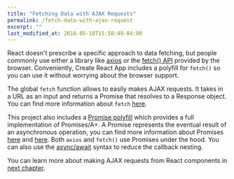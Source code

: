 ```yaml
---
title: "Fetching Data with AJAX Requests"
permalink: /fetch-data-with-ajax-request
excerpt: ""
last_modified_at: 2018-05-18T15:58:49-04:00
---
```


React doesn't prescribe a specific approach to data fetching, but people commonly use either a library like [axios](https://github.com/axios/axios) or the [fetch() API](https://developer.mozilla.org/en-US/docs/Web/API/Fetch_API) provided by the browser. Conveniently, Create React App includes a polyfill for `fetch()` so you can use it without worrying about the browser support.

The global `fetch` function allows to easily makes AJAX requests. It takes in a URL as an input and returns a Promise that resolves to a Response object. You can find more information about `fetch` [here](https://developer.mozilla.org/en-US/docs/Web/API/Fetch_API/Using_Fetch).

This project also includes a [Promise polyfill](https://github.com/then/promise) which provides a full implementation of Promises/A+. A Promise represents the eventual result of an asynchronous operation, you can find more information about Promises [here](https://www.promisejs.org) and [here](https://developer.mozilla.org/en-US/docs/Web/JavaScript/Reference/Global_Objects/Promise). Both `axios` and `fetch()` use Promises under the hood. You can also use the [async/await](https://davidwalsh.name/async-await) syntax to reduce the callback nesting.

You can learn more about making AJAX requests from React components in [next chapter](/ajax-and-apis).